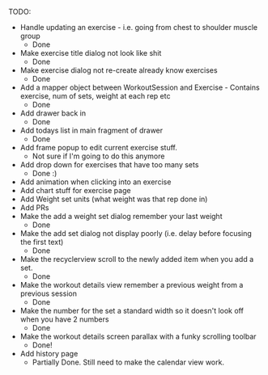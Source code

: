 TODO:

- Handle updating an exercise - i.e. going from chest to shoulder muscle group
    - Done
- Make exercise title dialog not look like shit
    - Done
- Make exercise dialog not re-create already know exercises
    - Done
- Add a mapper object between WorkoutSession and Exercise - Contains exercise, num of sets, weight at each rep etc
    - Done
- Add drawer back in
    - Done
- Add todays list in main fragment of drawer
    - Done
- Add frame popup to edit current exercise stuff.
    - Not sure if I'm going to do this anymore
- Add drop down for exercises that have too many sets
    - Done :)
- Add animation when clicking into an exercise
- Add chart stuff for exercise page
- Add Weight set units (what weight was that rep done in)
- Add PRs
- Make the add a weight set dialog remember your last weight
    - Done
- Make the add set dialog not display poorly (i.e. delay before focusing the first text)
    - Done
- Make the recyclerview scroll to the newly added item when you add a set.
    - Done
- Make the workout details view remember a previous weight from a previous session
    - Done
- Make the number for the set a standard width so it doesn't look off when you have 2 numbers
    - Done
- Make the workout details screen parallax with a funky scrolling toolbar
    - Done!
- Add history page
    - Partially Done. Still need to make the calendar view work.
